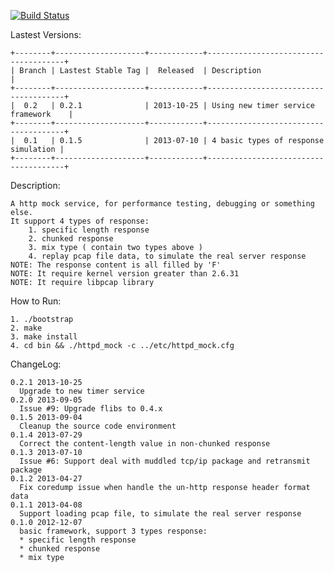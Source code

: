[![Build Status](https://travis-ci.org/finaldie/final_httpd_mock.svg?branch=0.2)](https://travis-ci.org/finaldie/final_httpd_mock)

Lastest Versions:

    +--------+--------------------+------------+--------------------------------------+
    | Branch | Lastest Stable Tag |  Released  | Description                          |
    +--------+--------------------+------------+--------------------------------------+
    |  0.2   | 0.2.1              | 2013-10-25 | Using new timer service framework    |
    +--------+--------------------+------------+--------------------------------------+
    |  0.1   | 0.1.5              | 2013-07-10 | 4 basic types of response simulation |
    +--------+--------------------+------------+--------------------------------------+

Description:

    A http mock service, for performance testing, debugging or something else.
    It support 4 types of response:
        1. specific length response
        2. chunked response
        3. mix type ( contain two types above )
        4. replay pcap file data, to simulate the real server response
    NOTE: The response content is all filled by 'F'
    NOTE: It require kernel version greater than 2.6.31
    NOTE: It require libpcap library

How to Run:

    1. ./bootstrap
    2. make
    3. make install
    4. cd bin && ./httpd_mock -c ../etc/httpd_mock.cfg

ChangeLog:

    0.2.1 2013-10-25
      Upgrade to new timer service
    0.2.0 2013-09-05
      Issue #9: Upgrade flibs to 0.4.x
    0.1.5 2013-09-04
      Cleanup the source code environment
    0.1.4 2013-07-29
      Correct the content-length value in non-chunked response
    0.1.3 2013-07-10
      Issue #6: Support deal with muddled tcp/ip package and retransmit package
    0.1.2 2013-04-27
      Fix coredump issue when handle the un-http response header format data
    0.1.1 2013-04-08
      Support loading pcap file, to simulate the real server response
    0.1.0 2012-12-07
      basic framework, support 3 types response:
      * specific length response
      * chunked response
      * mix type
